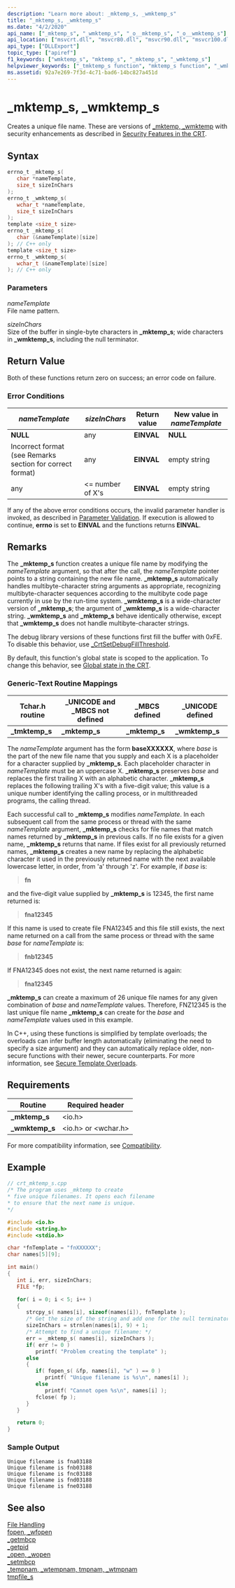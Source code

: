 ```yaml
---
description: "Learn more about: _mktemp_s, _wmktemp_s"
title: "_mktemp_s, _wmktemp_s"
ms.date: "4/2/2020"
api_name: ["_mktemp_s", "_wmktemp_s", "_o__mktemp_s", "_o__wmktemp_s"]
api_location: ["msvcrt.dll", "msvcr80.dll", "msvcr90.dll", "msvcr100.dll", "msvcr100_clr0400.dll", "msvcr110.dll", "msvcr110_clr0400.dll", "msvcr120.dll", "msvcr120_clr0400.dll", "ucrtbase.dll", "api-ms-win-crt-stdio-l1-1-0.dll", "api-ms-win-crt-private-l1-1-0.dll"]
api_type: ["DLLExport"]
topic_type: ["apiref"]
f1_keywords: ["wmktemp_s", "mktemp_s", "_mktemp_s", "_wmktemp_s"]
helpviewer_keywords: ["_tmktemp_s function", "mktemp_s function", "_wmktemp_s function", "_mktemp_s function", "files [C++], temporary", "tmktemp_s function", "wmktemp_s function", "temporary files [C++]"]
ms.assetid: 92a7e269-7f3d-4c71-bad6-14bc827a451d
---
```

# _mktemp_s, _wmktemp_s

Creates a unique file name. These are versions of [_mktemp, _wmktemp](mktemp-wmktemp.md) with security enhancements as described in [Security Features in the CRT](../../c-runtime-library/security-features-in-the-crt.md).

## Syntax

```C
errno_t _mktemp_s(
   char *nameTemplate,
   size_t sizeInChars
);
errno_t _wmktemp_s(
   wchar_t *nameTemplate,
   size_t sizeInChars
);
template <size_t size>
errno_t _mktemp_s(
   char (&nameTemplate)[size]
); // C++ only
template <size_t size>
errno_t _wmktemp_s(
   wchar_t (&nameTemplate)[size]
); // C++ only
```

### Parameters

*nameTemplate*<br/>
File name pattern.

*sizeInChars*<br/>
Size of the buffer in single-byte characters in **_mktemp_s**; wide characters in **_wmktemp_s**, including the null terminator.

## Return Value

Both of these functions return zero on success; an error code on failure.

### Error Conditions

|*nameTemplate*|*sizeInChars*|Return value|New value in *nameTemplate*|
|----------------|-------------------|----------------------|-------------------------------|
|**NULL**|any|**EINVAL**|**NULL**|
|Incorrect format (see Remarks section for correct format)|any|**EINVAL**|empty string|
|any|<= number of X's|**EINVAL**|empty string|

If any of the above error conditions occurs, the invalid parameter handler is invoked, as described in [Parameter Validation](../../c-runtime-library/parameter-validation.md). If execution is allowed to continue, **errno** is set to **EINVAL** and the functions returns **EINVAL**.

## Remarks

The **_mktemp_s** function creates a unique file name by modifying the *nameTemplate* argument, so that after the call, the *nameTemplate* pointer points to a string containing the new file name. **_mktemp_s** automatically handles multibyte-character string arguments as appropriate, recognizing multibyte-character sequences according to the multibyte code page currently in use by the run-time system. **_wmktemp_s** is a wide-character version of **_mktemp_s**; the argument of **_wmktemp_s** is a wide-character string. **_wmktemp_s** and **_mktemp_s** behave identically otherwise, except that **_wmktemp_s** does not handle multibyte-character strings.

The debug library versions of these functions first fill the buffer with 0xFE. To disable this behavior, use [_CrtSetDebugFillThreshold](crtsetdebugfillthreshold.md).

By default, this function's global state is scoped to the application. To change this behavior, see [Global state in the CRT](../global-state.md).

### Generic-Text Routine Mappings

|Tchar.h routine|_UNICODE and _MBCS not defined|_MBCS defined|_UNICODE defined|
|---------------------|--------------------------------------|--------------------|-----------------------|
|**_tmktemp_s**|**_mktemp_s**|**_mktemp_s**|**_wmktemp_s**|

The *nameTemplate* argument has the form **baseXXXXXX**, where *base* is the part of the new file name that you supply and each X is a placeholder for a character supplied by **_mktemp_s**. Each placeholder character in *nameTemplate* must be an uppercase X. **_mktemp_s** preserves *base* and replaces the first trailing X with an alphabetic character. **_mktemp_s** replaces the following trailing X's with a five-digit value; this value is a unique number identifying the calling process, or in multithreaded programs, the calling thread.

Each successful call to **_mktemp_s** modifies *nameTemplate*. In each subsequent call from the same process or thread with the same *nameTemplate* argument, **_mktemp_s** checks for file names that match names returned by **_mktemp_s** in previous calls. If no file exists for a given name, **_mktemp_s** returns that name. If files exist for all previously returned names, **_mktemp_s** creates a new name by replacing the alphabetic character it used in the previously returned name with the next available lowercase letter, in order, from 'a' through 'z'. For example, if *base* is:

> **fn**

and the five-digit value supplied by **_mktemp_s** is 12345, the first name returned is:

> **fna12345**

If this name is used to create file FNA12345 and this file still exists, the next name returned on a call from the same process or thread with the same *base* for *nameTemplate* is:

> **fnb12345**

If FNA12345 does not exist, the next name returned is again:

> **fna12345**

**_mktemp_s** can create a maximum of 26 unique file names for any given combination of *base* and *nameTemplate* values. Therefore, FNZ12345 is the last unique file name **_mktemp_s** can create for the *base* and *nameTemplate* values used in this example.

In C++, using these functions is simplified by template overloads; the overloads can infer buffer length automatically (eliminating the need to specify a size argument) and they can automatically replace older, non-secure functions with their newer, secure counterparts. For more information, see [Secure Template Overloads](../../c-runtime-library/secure-template-overloads.md).

## Requirements

|Routine|Required header|
|-------------|---------------------|
|**_mktemp_s**|\<io.h>|
|**_wmktemp_s**|\<io.h> or \<wchar.h>|

For more compatibility information, see [Compatibility](../../c-runtime-library/compatibility.md).

## Example

```cpp
// crt_mktemp_s.cpp
/* The program uses _mktemp to create
* five unique filenames. It opens each filename
* to ensure that the next name is unique.
*/

#include <io.h>
#include <string.h>
#include <stdio.h>

char *fnTemplate = "fnXXXXXX";
char names[5][9];

int main()
{
   int i, err, sizeInChars;
   FILE *fp;

   for( i = 0; i < 5; i++ )
   {
      strcpy_s( names[i], sizeof(names[i]), fnTemplate );
      /* Get the size of the string and add one for the null terminator.*/
      sizeInChars = strnlen(names[i], 9) + 1;
      /* Attempt to find a unique filename: */
      err = _mktemp_s( names[i], sizeInChars );
      if( err != 0 )
         printf( "Problem creating the template" );
      else
      {
         if( fopen_s( &fp, names[i], "w" ) == 0 )
            printf( "Unique filename is %s\n", names[i] );
         else
            printf( "Cannot open %s\n", names[i] );
         fclose( fp );
      }
   }

   return 0;
}
```

### Sample Output

```Output
Unique filename is fna03188
Unique filename is fnb03188
Unique filename is fnc03188
Unique filename is fnd03188
Unique filename is fne03188
```

## See also

[File Handling](../../c-runtime-library/file-handling.md)<br/>
[fopen, _wfopen](fopen-wfopen.md)<br/>
[_getmbcp](getmbcp.md)<br/>
[_getpid](getpid.md)<br/>
[_open, _wopen](open-wopen.md)<br/>
[_setmbcp](setmbcp.md)<br/>
[_tempnam, _wtempnam, tmpnam, _wtmpnam](tempnam-wtempnam-tmpnam-wtmpnam.md)<br/>
[tmpfile_s](tmpfile-s.md)<br/>
